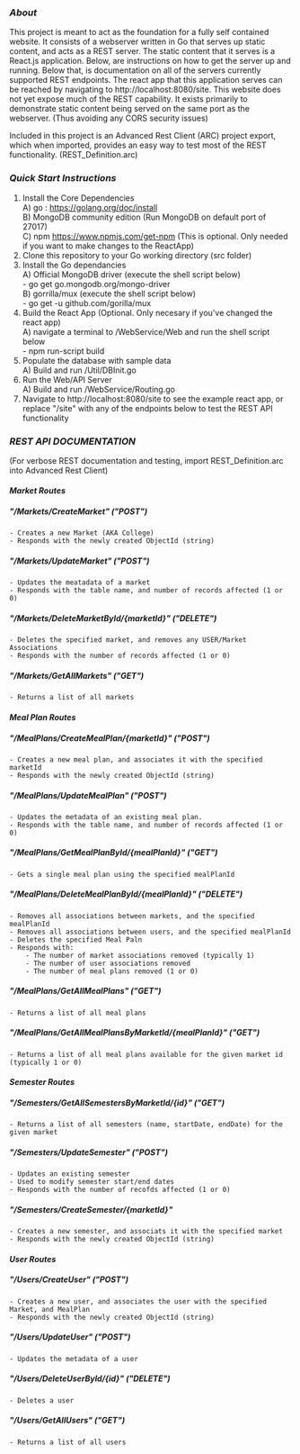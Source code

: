 
### *About*

This project is meant to act as the foundation for a fully self contained website. It consists of a webserver written in Go that serves up static content, and acts as a REST server.  The static content that it serves is a React.js application. Below, are instructions on how to get the server up and running. Below that, is documentation on all of the servers currently supported REST endpoints.  The react app that this application serves can be reached by navigating to http://localhost:8080/site.  This website does not yet expose much of the REST capability.  It exists primarily to demonstrate static content being served on the same port as the webserver. (Thus avoiding any CORS security issues) 

Included in this project is an Advanced Rest Client (ARC) project export, which when imported, provides an easy way to test most of the REST functionality. (REST_Definition.arc)


### *Quick Start Instructions*

1) Install the Core Dependencies  
	A) go : https://golang.org/doc/install  
	B) MongoDB community edition (Run MongoDB on default port of 27017)  
	C) npm https://www.npmjs.com/get-npm (This is optional. Only needed if you want to make changes to the ReactApp)  
2) Clone this repository to your Go working directory (src folder)  
3) Install the Go dependancies  
    A) Official MongoDB driver (execute the shell script below)  
        - go get go.mongodb.org/mongo-driver  
    B) gorrilla/mux (execute the shell script below)  
        - go get -u github.com/gorilla/mux  
4) Build the React App (Optional. Only necesary if you've changed the react app)  
    A) navigate a terminal to /WebService/Web and run the shell script below  
        - npm run-script build  
4) Populate the database with sample data  
    A) Build and run /Util/DBInit.go  
5) Run the Web/API Server  
    A) Build and run /WebService/Routing.go  
6) Navigate to http://localhost:8080/site to see the example react app, or replace "/site" with any of the endpoints below to test the REST API functionality  


### *REST API DOCUMENTATION* 
(For verbose REST documentation and testing, import REST_Definition.arc into Advanced Rest Client)  
#### *Market Routes*  
##### "/Markets/CreateMarket" ("POST")  
	- Creates a new Market (AKA College)  
	- Responds with the newly created ObjectId (string)  
##### "/Markets/UpdateMarket" ("POST")  
	- Updates the meatadata of a market  
	- Responds with the table name, and number of records affected (1 or 0)  
##### "/Markets/DeleteMarketById/{marketId}" ("DELETE")  
	- Deletes the specified market, and removes any USER/Market Associations  
	- Responds with the number of records affected (1 or 0)  
##### "/Markets/GetAllMarkets" ("GET")  
	- Returns a list of all markets  

#### *Meal Plan Routes*  
##### "/MealPlans/CreateMealPlan/{marketId}" ("POST")  
	- Creates a new meal plan, and associates it with the specified marketId  
	- Responds with the newly created ObjectId (string)  
##### "/MealPlans/UpdateMealPlan" ("POST")  
	- Updates the metadata of an existing meal plan.   
	- Responds with the table name, and number of records affected (1 or 0)  
##### "/MealPlans/GetMealPlanById/{mealPlanId}" ("GET")  
	- Gets a single meal plan using the specified mealPlanId  
##### "/MealPlans/DeleteMealPlanById/{mealPlanId}" ("DELETE")  
	- Removes all associations between markets, and the specified mealPlanId  
	- Removes all associations between users, and the specified mealPlanId  
	- Deletes the specified Meal Paln  
	- Responds with:  
		- The number of market associations removed (typically 1)  
		- The number of user associations removed  
		- The number of meal plans removed (1 or 0)	
##### "/MealPlans/GetAllMealPlans" ("GET")  
	- Returns a list of all meal plans  	
##### "/MealPlans/GetAllMealPlansByMarketId/{mealPlanId}" ("GET")  
	- Returns a list of all meal plans available for the given market id (typically 1 or 0)  
	
#### *Semester Routes*  
##### "/Semesters/GetAllSemestersByMarketId/{id}" ("GET")  
	- Returns a list of all semesters (name, startDate, endDate) for the given market  
##### "/Semesters/UpdateSemester" ("POST")  
	- Updates an existing semester  
	- Used to modify semester start/end dates  
	- Responds with the number of recofds affected (1 or 0)  
##### "/Semesters/CreateSemester/{marketId}"  
	- Creates a new semester, and associats it with the specified market  
	- Responds with the newly created ObjectId (string)  
	
#### *User Routes*  
##### "/Users/CreateUser" ("POST")  
	- Creates a new user, and associates the user with the specified Market, and MealPlan  
	- Responds with the newly created ObjectId (string)  
##### "/Users/UpdateUser" ("POST")  
	- Updates the metadata of a user  
##### "/Users/DeleteUserById/{id}" ("DELETE")  
	- Deletes a user  
##### "/Users/GetAllUsers" ("GET")  
	- Returns a list of all users  
